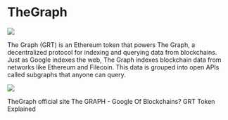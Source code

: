 # TheGraph

![](https://handelpro.com/uploads/doge/0_KYAt9fZMMqUTeodo.png)

The Graph (GRT) is an Ethereum token that powers The Graph, a decentralized protocol for indexing and querying data from blockchains. Just as Google indexes the web, The Graph indexes blockchain data from networks like Ethereum and Filecoin. This data is grouped into open APIs called subgraphs that anyone can query.

![](https://www.banknoteworld.com/blog/wp-content/uploads/2021/11/Untitled-1-11-1024x741.png)

<BadgeLink colorScheme='yellow' badgeText='Read' href='hhttps://thegraph.com/en/'>TheGraph official site</BadgeLink>
<BadgeLink badgeText='Watch' href='https://www.youtube.com/watch?v=7gC7xJ_98r8'>The GRAPH - Google Of Blockchains? GRT Token Explained</BadgeLink>
